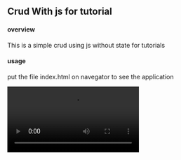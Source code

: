 ## Crud With js for tutorial

#### overview
This is a simple crud using js without state for tutorials

#### usage

put the file index.html on navegator to see the application

<video src="[./Projeto.webm](https://github.com/Fernando-Linhares/CrudJs/blob/master/Projeto.webm)https://github.com/Fernando-Linhares/CrudJs/blob/master/Projeto.webm"></video>
